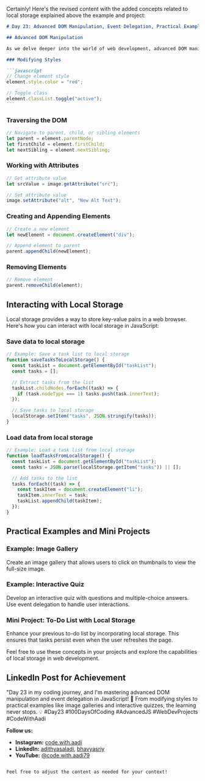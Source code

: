 Certainly! Here's the revised content with the added concepts related to local storage explained above the example and project:

````markdown
# Day 23: Advanced DOM Manipulation, Event Delegation, Practical Examples, and Mini Projects in JavaScript

## Advanced DOM Manipulation

As we delve deeper into the world of web development, advanced DOM manipulation becomes essential. This involves manipulating the DOM with more complexity, handling dynamic changes, and optimizing performance.

### Modifying Styles

```javascript
// Change element style
element.style.color = "red";

// Toggle class
element.classList.toggle("active");
```
````

### Traversing the DOM

```javascript
// Navigate to parent, child, or sibling elements
let parent = element.parentNode;
let firstChild = element.firstChild;
let nextSibling = element.nextSibling;
```

### Working with Attributes

```javascript
// Get attribute value
let srcValue = image.getAttribute("src");

// Set attribute value
image.setAttribute("alt", "New Alt Text");
```

### Creating and Appending Elements

```javascript
// Create a new element
let newElement = document.createElement("div");

// Append element to parent
parent.appendChild(newElement);
```

### Removing Elements

```javascript
// Remove element
parent.removeChild(element);
```

## Interacting with Local Storage

Local storage provides a way to store key-value pairs in a web browser. Here's how you can interact with local storage in JavaScript:

### Save data to local storage

```javascript
// Example: Save a task list to local storage
function saveTasksToLocalStorage() {
  const taskList = document.getElementById("taskList");
  const tasks = [];

  // Extract tasks from the list
  taskList.childNodes.forEach((task) => {
    if (task.nodeType === 1) tasks.push(task.innerText);
  });

  // Save tasks to local storage
  localStorage.setItem("tasks", JSON.stringify(tasks));
}
```

### Load data from local storage

```javascript
// Example: Load a task list from local storage
function loadTasksFromLocalStorage() {
  const taskList = document.getElementById("taskList");
  const tasks = JSON.parse(localStorage.getItem("tasks")) || [];

  // Add tasks to the list
  tasks.forEach((task) => {
    const taskItem = document.createElement("li");
    taskItem.innerText = task;
    taskList.appendChild(taskItem);
  });
}
```

## Practical Examples and Mini Projects

### Example: Image Gallery

Create an image gallery that allows users to click on thumbnails to view the full-size image.

### Example: Interactive Quiz

Develop an interactive quiz with questions and multiple-choice answers. Use event delegation to handle user interactions.

### Mini Project: To-Do List with Local Storage

Enhance your previous to-do list by incorporating local storage. This ensures that tasks persist even when the user refreshes the page.

Feel free to use these concepts in your projects and explore the capabilities of local storage in web development.

## LinkedIn Post for Achievement

"Day 23 in my coding journey, and I'm mastering advanced DOM manipulation and event delegation in JavaScript! 🚀 From modifying styles to practical examples like image galleries and interactive quizzes, the learning never stops. 💡 #Day23 #100DaysOfCoding #AdvancedJS #WebDevProjects #CodeWithAadi

**Follow us:**

- **Instagram:** [code.with.aadi](https://www.instagram.com/code.with.aadi/)
- **LinkedIn:** [adithyasaladi](https://www.linkedin.com/in/adithyasaladi/), [bhavyasriy](https://www.linkedin.com/in/bhavyasriy/)
- **YouTube:** [@code.with.aadi79](https://www.youtube.com/@Code.with.aadi79)

```

Feel free to adjust the content as needed for your context!
```
